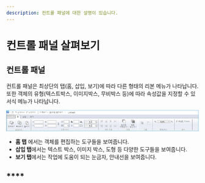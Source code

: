```yaml
---
description: 컨트롤 패널에 대한 설명이 있습니다.
---
```


# 컨트롤 패널 살펴보기

## 컨트롤 패널

컨트롤 패널은 최상단의 탭\(홈, 삽입, 보기\)에 따라 다른 형태의 리본 메뉴가 나타납니다. 또한 객체의 유형\(텍스트박스, 이미지박스, 무비박스 등\)에 따라 속성값을 지정할 수 있 서식 메뉴가 나타납니다.

![&#xD074;&#xB9AD;&#xD558;&#xC2DC;&#xBA74; &#xD655;&#xB300;&#xD574;&#xC11C; &#xBCFC; &#xC218; &#xC788;&#xC2B5;&#xB2C8;&#xB2E4;.](../.gitbook/assets/2-2.png)

* **홈 탭** 에서는 객체를 편집하는 도구들을 보여줍니다. 
* **삽입 탭**에서는 텍스트 박스, 이미지 박스, 도형 등 다양한 도구들을 보여줍니다. 
* **보기 탭**에서는 작업에 도움이 되는 눈금자, 안내선을 보여줍니다.

## \*\*\*\*


